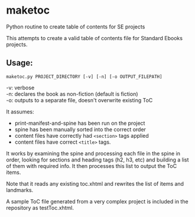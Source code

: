 # maketoc
Python routine to create table of contents for SE projects

This attempts to create a valid table of contents file for Standard Ebooks projects.

## Usage:

`maketoc.py PROJECT_DIRECTORY [-v] [-n] [-o OUTPUT_FILEPATH]`

-v: verbose  
-n: declares the book as non-fiction (default is fiction)  
-o: outputs to a separate file, doesn't overwrite existing ToC

It assumes:

- print-manifest-and-spine has been run on the project
- spine has been manually sorted into the correct order
- content files have correctly had `<section>` tags applied
- content files have correct `<title>` tags.

It works by examining the spine and processing each file in the spine in order, 
looking for sections and heading tags (h2, h3, etc) and building a list of them with required info.
It then processes this list to output the ToC items.

Note that it reads any existing toc.xhtml and rewrites the list of items and landmarks.

A sample ToC file generated from a very complex project is included in the repository as testToc.xhtml.
